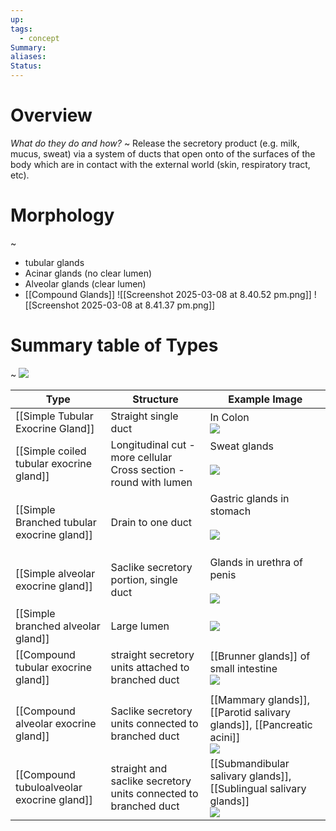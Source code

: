 ```yaml
---
up: 
tags:
  - concept
Summary: 
aliases: 
Status:
---
```

# Overview
*What do they do and how?*
~
Release the secretory product (e.g. milk, mucus, sweat) via a system of ducts that open onto of the surfaces of the body which are in contact with the external world (skin, respiratory tract, etc).
<!--SR:!2025-03-13,3,255-->

# Morphology
~
- tubular glands
- Acinar glands (no clear lumen)
- Alveolar glands (clear lumen)
- [[Compound Glands]]
![[Screenshot 2025-03-08 at 8.40.52 pm.png]]
![[Screenshot 2025-03-08 at 8.41.37 pm.png]]
<!--SR:!2025-03-14,4,272-->


# Summary table of Types
~
![](https://i.imgur.com/hmnyOk6.png)
<!--SR:!2025-03-14,4,270-->


| Type                                       | Structure                                                            | Example Image                                                                                                     |
| ------------------------------------------ | -------------------------------------------------------------------- | ----------------------------------------------------------------------------------------------------------------- |
| [[Simple Tubular Exocrine Gland]]          | Straight single duct                                                 | In Colon<br>![](https://i.imgur.com/FW6jeiU.png)                                                                  |
| [[Simple coiled tubular exocrine gland]]   | Longitudinal cut - more cellular<br>Cross section - round with lumen | Sweat glands<br><br>![](https://i.imgur.com/ULLDM7C.png)<br><br>                                                  |
| [[Simple Branched tubular exocrine gland]] | Drain to one duct                                                    | Gastric glands in stomach<br><br>![](https://i.imgur.com/CFQ85gw.png)<br><br>                                     |
| [[Simple alveolar exocrine gland]]         | Saclike secretory portion, single duct                               | Glands in urethra of penis<br><br>![](https://i.imgur.com/BTcdsOn.png)<br>                                        |
| [[Simple branched alveolar gland]]         | Large lumen                                                          | ![](https://i.imgur.com/WFzEy0T.png)<br>                                                                          |
| [[Compound tubular exocrine gland]]        | straight secretory units attached to branched duct                   | [[Brunner glands]] of small intestine<br>![](https://i.imgur.com/3NwCxex.png)                                     |
|                                            |                                                                      |                                                                                                                   |
| [[Compound alveolar exocrine gland]]       | Saclike secretory units connected to branched duct                   | [[Mammary glands]], [[Parotid salivary glands]], [[Pancreatic acini]]<br>![](https://i.imgur.com/au84iV8.png)<br> |
| [[Compound tubuloalveolar exocrine gland]] | straight and saclike secretory units connected to branched duct      | [[Submandibular salivary glands]], [[Sublingual salivary glands]]<br>![](https://i.imgur.com/gCIr17E.png)<br>     |



